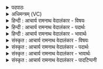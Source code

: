 <details><summary>पदपाठः</summary>

मे꣣धाकार꣢म्। मे꣣धा। कार꣢म्। वि꣣द꣡थ꣢स्य। प्र꣣सा꣡ध꣢नम्। प्र꣣। सा꣡ध꣢꣯नम्। अ꣣ग्नि꣢म्। हो꣡ता꣢꣯रम्। प꣣रिभू꣡त꣢रम्। प꣣रि। भू꣡त꣢꣯रम्। म꣣ति꣢म्। त्वाम्। अ꣡र्भ꣢꣯स्य। ह꣣वि꣡षः꣢। स꣣मान꣢म्। स꣣म। आन꣢म्। इत्। त्वाम्। म꣣हः꣢। वृ꣣णते। न꣢। अ꣣न्य꣢म्। अ꣣न्। य꣢म्। त्वत्। ९८४।
</details>

<details><summary>अधिमन्त्रम् (VC)</summary>

- अग्निः
- अरुणो वैतहव्यः
- जगती
- निषादः
</details>

<details><summary>हिन्दी : आचार्य रामनाथ वेदालंकार - विषयः</summary>

इस प्रकार भौतिक अग्नि के वर्णन द्वारा परमात्मा की महिमा प्रकाशित करके अब अग्नि नाम से जगदीश्वर की स्तुति करते हैं।
</details>

<details><summary>हिन्दी : आचार्य रामनाथ वेदालंकार - पदार्थः</summary>

पदार्थान्वयभाषाः -  (मेधाकारम्) धारणावती बुद्धि के प्रदाता, (विदथस्य) ब्रह्माण्ड-यज्ञ के वा मनुष्यों के जीवनयज्ञ के (प्रसाधनम्) सिद्ध करनेवाले, (होतारम्) सुख आदि के दाता, (परिभूतरम्) अतिशय रूप से विघ्नों को दूर करनेवाले, (मतिम्) सर्वज्ञ (त्वाम् अग्निम्) तुझ अग्रनायक को (समानम् इत्) समानरूप से (अर्भस्य हविषः) छोटे त्याग के लिए और (त्वाम्) तुझे ही (महः) महान् त्याग के लिए, लोग (वृणते) चुनते हैं, अर्थात् आदर्शरूप से अपने सम्मुख स्थापित करते हैं, (त्वत् अन्यम्) तुझसे भिन्न को (न) नहीं ॥३॥ यहाँ विशेषणों के साभिप्राय होने से परिकर अलङ्कार है। ‘तारम्’ ‘तरम्’ में छेकानुप्रास है ॥३॥
</details>

<details><summary>हिन्दी : आचार्य रामनाथ वेदालंकार - भावार्थः</summary>

भावार्थभाषाः -  त्याग और परोपकार के लिए परमेश्वर को ही आदर्शरूप में सबको अपने सम्मुख रखना चाहिए और उसके पीछे चलकर स्वयं भी त्याग एवं परोपकार करना चाहिए ॥३॥
</details>

<details><summary>संस्कृत : आचार्य रामनाथ वेदालंकार - विषयः</summary>

एवं भौतिकाग्निमुखेन परमात्मनो महिमानं प्रकाश्य सम्प्रत्यग्निनाम्ना जगदीश्वरं स्तौति।
</details>

<details><summary>संस्कृत : आचार्य रामनाथ वेदालंकार - पदार्थः</summary>

पदार्थान्वयभाषाः -  (मेधाकारम्) मेधायाः धारणावत्याः बुद्धेः प्रदातारम्, (विदथस्य) ब्रह्माण्डयज्ञस्य जनानां जीवनयज्ञस्य वा (प्रसाधनम्) साधयितारम्, (होतारम्) सुखादीनां दातारम्, (परिभूतरम्) अतिशयेन विघ्नानां परिभवकर्तारम्, (मतिम्) सर्वज्ञम्। [मन्यते जानाति सर्वमिति मतिः।] (त्वाम् अग्निम्) त्वाम् अग्रनेतारं (समानम् इत्) तुल्यरूपेण (अर्भस्य हविषः) स्वल्पस्य त्यागस्य कृते, (त्वाम्) त्वामेव च (महः) महतः हविषः, महतः त्यागस्य कृते, जनाः (वृणते) वृण्वते, आदर्शरूपेण स्वस्य पुरतः स्थापयन्ति, (त्वत् अन्यम्) त्वद् भिन्नम् (न) नैव वृणते ॥३॥ अत्र विशेषणानां साभिप्रायत्वात् परिकरालङ्कारः। ‘तारम्’ ‘तरम्’ इति छेकानुप्रासः ॥३॥
</details>

<details><summary>संस्कृत : आचार्य रामनाथ वेदालंकार - भावार्थः</summary>

भावार्थभाषाः -  त्यागस्य परोपकारस्य च कृते परमेश्वर एवादर्शरूपेण सर्वैः स्वसंमुखं स्थापनीयस्तमनुसृत्य च स्वयमपि त्यागः परोपकारश्च विधेयः ॥३॥
</details>

<details><summary>संस्कृत : आचार्य रामनाथ वेदालंकार - पादटिप्पनी</summary>

टिप्पणी:   १.ऋ० १०।९१।८,‘परि॒भूत॑मं’,‘तमिदर्भे ह॒विष्या स॑मा॒नमित् तमिन्म॒हे’ इति पाठः।
</details>
